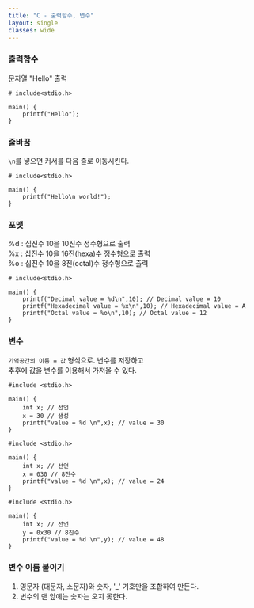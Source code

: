 ```yaml
---
title: "C - 출력함수, 변수"
layout: single
classes: wide
---
```


### 출력함수
문자열 "Hello" 출력  
```
# include<stdio.h>

main() {
    printf("Hello");
}

```
  
### 줄바꿈
`\n`를 넣으면 커서를 다음 줄로 이동시킨다.  

```
# include<stdio.h>

main() {
    printf("Hello\n world!");
}

```

### 포맷  
%d	: 십진수 10을 10진수 정수형으로 출력  
%x	: 십진수 10을 16진(hexa)수 정수형으로 출력  
%o	: 십진수 10을 8진(octal)수 정수형으로 출력  
  
```
# include<stdio.h>

main() {    
    printf("Decimal value = %d\n",10); // Decimal value = 10
    printf("Hexadecimal value = %x\n",10); // Hexadecimal value = A
    printf("Octal value = %o\n",10); // Octal value = 12
}

```

### 변수  
`기억공간의 이름 = 값` 형식으로. 변수를 저장하고  
추후에 값을 변수를 이용해서 가져올 수 있다.  

```
#include <stdio.h>

main() {
    int x; // 선언
    x = 30 // 생성
    printf("value = %d \n",x); // value = 30 
}

```
  
```
#include <stdio.h>

main() {
    int x; // 선언
    x = 030 // 8진수
    printf("value = %d \n",x); // value = 24 
}
```
  
```
#include <stdio.h>

main() {
    int x; // 선언
    y = 0x30 // 8진수
    printf("value = %d \n",y); // value = 48 
}
```

### 변수 이름 붙이기  
1. 영문자 (대문자, 소문자)와 숫자, '_' 기호만을 조합하여 만든다.  
2. 변수의 맨 앞에는 숫자는 오지 못한다.  
